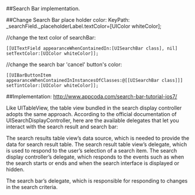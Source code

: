 ##Search Bar implementation.

##Change Search Bar place holder color:
KeyPath:  
		_searchField._placeholderLabel.textColor=[UIColor whiteColor];

//change the text color of searchBar:

    [[UITextField appearanceWhenContainedIn:[UISearchBar class], nil] setTextColor:[UIColor whiteColor]];
    
//change the search bar 'cancel' button's color:

	[[UIBarButtonItem appearanceWhenContainedInInstancesOfClasses:@[[UISearchBar class]]] setTintColor:[UIColor whiteColor]];

##Implementation:
http://www.appcoda.com/search-bar-tutorial-ios7/


Like UITableView, the table view bundled in the search display controller adopts the same approach. According to the official documentation of UISearchDisplayController, here are the available delegates that let you interact with the search result and search bar:

The search results table view’s data source, which is needed to provide the data for search result table.
The search result table view’s delegate, which is used to respond to the user’s selection of a search item.
The search display controller’s delegate, which responds to the events such as when the search starts or ends and when the search interface is displayed or hidden.

The search bar’s delegate, which is responsible for responding to changes in the search criteria.